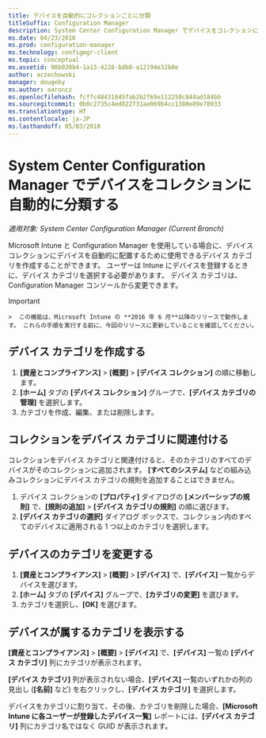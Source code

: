 ```yaml
---
title: デバイスを自動的にコレクションごとに分類
titleSuffix: Configuration Manager
description: System Center Configuration Manager でデバイスをコレクションに自動的に分類します。
ms.date: 04/23/2016
ms.prod: configuration-manager
ms.technology: configmgr-client
ms.topic: conceptual
ms.assetid: 98b038b4-1a13-4228-bdb8-a12194e32b0e
author: aczechowski
manager: dougeby
ms.author: aaroncz
ms.openlocfilehash: fcffc48431045fab2b2f69e112258c844ad184bb
ms.sourcegitcommit: 0b0c2735c4ed822731ae069b4cc1380e89e78933
ms.translationtype: HT
ms.contentlocale: ja-JP
ms.lasthandoff: 05/03/2018
---
```

# <a name="automatically-categorize-devices-into-collections-with-system-center-configuration-manager"></a>System Center Configuration Manager でデバイスをコレクションに自動的に分類する

*適用対象: System Center Configuration Manager (Current Branch)*

Microsoft Intune と Configuration Manager を使用している場合に、デバイス コレクションにデバイスを自動的に配置するために使用できるデバイス カテゴリを作成することができます。 ユーザーは Intune にデバイスを登録するときに、デバイス カテゴリを選択する必要があります。 デバイス カテゴリは、Configuration Manager コンソールから変更できます。

> [!IMPORTANT]  
    >  この機能は、Microsoft Intune の **2016 年 6 月**以降のリリースで動作します。 これらの手順を実行する前に、今回のリリースに更新していることを確認してください。

## <a name="create-device-categories"></a>デバイス カテゴリを作成する

1.  **[資産とコンプライアンス]** > **[概要]** > **[デバイス コレクション]** の順に移動します。
2.  **[ホーム]** タブの **[デバイス コレクション]** グループで、**[デバイス カテゴリの管理]** を選択します。
3.  カテゴリを作成、編集、または削除します。

## <a name="associate-a-collection-with-a-device-category"></a>コレクションをデバイス カテゴリに関連付ける

コレクションをデバイス カテゴリと関連付けると、そのカテゴリのすべてのデバイスがそのコレクションに追加されます。 **[すべてのシステム]** などの組み込みコレクションにデバイス カテゴリの規則を追加することはできません。

1.  デバイス コレクションの **[プロパティ]** ダイアログの **[メンバーシップの規則]** で、**[規則の追加]** > **[デバイス カテゴリの規則]** の順に選びます。
2.  **[デバイス カテゴリの選択]** ダイアログ ボックスで、コレクション内のすべてのデバイスに適用される 1 つ以上のカテゴリを選択します。

## <a name="change-the-category-of-a-device"></a>デバイスのカテゴリを変更する

1.  **[資産とコンプライアンス]** > **[概要]** > **[デバイス]** で、**[デバイス]** 一覧からデバイスを選びます。
2.  **[ホーム]** タブの **[デバイス]** グループで、**[カテゴリの変更]** を選びます。
3.  カテゴリを選択し、**[OK]** を選びます。

## <a name="view-which-category-a-device-belongs-to"></a>デバイスが属するカテゴリを表示する

**[資産とコンプライアンス]** > **[概要]** > **[デバイス]** で、**[デバイス]** 一覧の **[デバイス カテゴリ]** 列にカテゴリが表示されます。

**[デバイス カテゴリ]** 列が表示されない場合、**[デバイス]** 一覧のいずれかの列の見出し (**[名前]** など) を右クリックし、**[デバイス カテゴリ]** を選択します。

デバイスをカテゴリに割り当て、その後、カテゴリを削除した場合、**[Microsoft Intune に各ユーザーが登録したデバイス一覧]** レポートには、**[デバイス カテゴリ]** 列にカテゴリ名ではなく GUID が表示されます。
